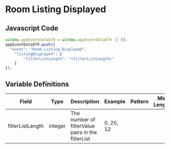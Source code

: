 # Room Listing Displayed

### 

## Javascript Code
```js
window.appEventData879 = window.appEventData879 || [];
appEventData879.push({
  "event": "Room Listing Displayed",
    "listingDisplayed": {
        "filterListLength": "<filterListLength>"
    }
});
```

## Variable Definitions

|Field|Type|Description|Example|Pattern|Min Length|Max Length|Minimum|Maximum|Multiple Of|
| --- | --- | --- | --- | --- | --- | --- | --- | --- | --- |
|filterListLength|integer|The number of filterValue pairs in the filterList|0, 20, 12||||0|||
